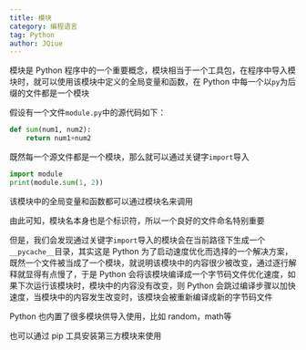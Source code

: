 ```yaml
---
title: 模块
category: 编程语言
tag: Python
author: JQiue
---
```


模块是 Python 程序中的一个重要概念，模块相当于一个工具包，在程序中导入模块时，就可以使用该模块中定义的全局变量和函数，在 Python 中每一个以`py`为后缀的文件都是一个模块

假设有一个文件`module.py`中的源代码如下：

```python
def sum(num1, num2):
    return num1+num2
```

既然每一个源文件都是一个模块，那么就可以通过关键字`import`导入

```python
import module
print(module.sum(1, 2))
```

该模块中的全局变量和函数都可以通过模块名来调用

由此可知，模块名本身也是个标识符，所以一个良好的文件命名特别重要

但是，我们会发现通过关键字`import`导入的模块会在当前路径下生成一个`__pycache__`目录，其实这是 Python 为了启动速度优化而选择的一个解决方案，既然一个文件被当成了一个模块，就说明该模块中的内容很少被改变，通过逐行解释就显得有点慢了，于是 Python 会将该模块编译成一个字节码文件优化速度，如果下次运行该模块时，模块中的内容没有改变，则 Python 会跳过编译步骤以加快速度，当模块中的内容发生改变时，该模块会被重新编译成新的字节码文件

Python 也内置了很多模块供导入使用，比如 random，math等

也可以通过 pip 工具安装第三方模块来使用
